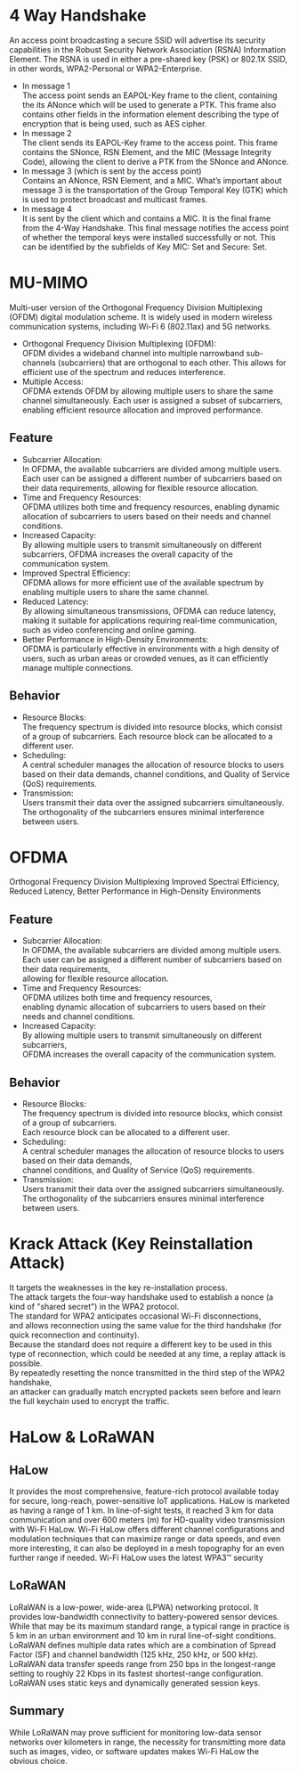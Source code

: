 <link rel="stylesheet" type="text/css" href="../../styles.css">

# 4 Way Handshake
An access point broadcasting a secure SSID will advertise its security capabilities in the Robust Security Network Association (RSNA) Information Element.
The RSNA is used in either a pre-shared key (PSK) or 802.1X SSID, in other words,  WPA2-Personal or WPA2-Enterprise.
- In message 1  
The access point sends an EAPOL-Key frame to the client, containing the its ANonce which will be used to generate a PTK. This frame also contains other fields in the information element describing the type of encryption that is being used, such as AES cipher.
- In message 2  
The client sends its EAPOL-Key frame to the access point. This frame contains the SNonce, RSN Element, and the MIC (Message Integrity Code), allowing the client to derive a PTK from the SNonce and ANonce.
- In message 3 (which is sent by the access point)  
Contains an ANonce, RSN Element, and a MIC. What’s important about message 3 is the transportation of the Group Temporal Key (GTK) which is used to protect broadcast and multicast frames.
- In message 4  
It is sent by the client which and contains a MIC. It is the final frame from the 4-Way Handshake. This final message notifies the access point of whether the temporal keys were installed successfully or not. This can be identified by the subfields of Key MIC: Set and Secure: Set.

# MU-MIMO
Multi-user version of the Orthogonal Frequency Division Multiplexing (OFDM) digital modulation scheme. It is widely used in modern wireless communication systems, including Wi-Fi 6 (802.11ax) and 5G networks.
- Orthogonal Frequency Division Multiplexing (OFDM):  
    OFDM divides a wideband channel into multiple narrowband sub-channels (subcarriers) that are orthogonal to each other.
    This allows for efficient use of the spectrum and reduces interference.
- Multiple Access:  
    OFDMA extends OFDM by allowing multiple users to share the same channel simultaneously.
    Each user is assigned a subset of subcarriers, enabling efficient resource allocation and improved performance.

## Feature
- Subcarrier Allocation:  
    In OFDMA, the available subcarriers are divided among multiple users.
    Each user can be assigned a different number of subcarriers based on their data requirements, 
    allowing for flexible resource allocation.
- Time and Frequency Resources:  
    OFDMA utilizes both time and frequency resources, 
    enabling dynamic allocation of subcarriers to users based on their needs and channel conditions.
- Increased Capacity:  
    By allowing multiple users to transmit simultaneously on different subcarriers,
    OFDMA increases the overall capacity of the communication system.
- Improved Spectral Efficiency:  
    OFDMA allows for more efficient use of the available spectrum by enabling multiple users to share the same channel.
- Reduced Latency:  
    By allowing simultaneous transmissions, OFDMA can reduce latency, 
    making it suitable for applications requiring real-time communication, 
    such as video conferencing and online gaming.
- Better Performance in High-Density Environments:  
    OFDMA is particularly effective in environments with a high density of users,
    such as urban areas or crowded venues, as it can efficiently manage multiple connections.

## Behavior
- Resource Blocks:  
    The frequency spectrum is divided into resource blocks, which consist of a group of subcarriers.
    Each resource block can be allocated to a different user.
- Scheduling:  
    A central scheduler manages the allocation of resource blocks to users based on their data demands,
    channel conditions, and Quality of Service (QoS) requirements.
- Transmission:  
    Users transmit their data over the assigned subcarriers simultaneously.
    The orthogonality of the subcarriers ensures minimal interference between users.

# OFDMA
Orthogonal Frequency Division Multiplexing
Improved Spectral Efficiency, Reduced Latency, Better Performance in High-Density Environments
## Feature
- Subcarrier Allocation:  
    In OFDMA, the available subcarriers are divided among multiple users.  
    Each user can be assigned a different number of subcarriers based on their data requirements,  
    allowing for flexible resource allocation.
- Time and Frequency Resources:  
    OFDMA utilizes both time and frequency resources,  
    enabling dynamic allocation of subcarriers to users based on their needs and channel conditions.
- Increased Capacity:  
    By allowing multiple users to transmit simultaneously on different subcarriers,  
    OFDMA increases the overall capacity of the communication system.
## Behavior
- Resource Blocks:  
    The frequency spectrum is divided into resource blocks, which consist of a group of subcarriers.  
    Each resource block can be allocated to a different user.
- Scheduling:  
    A central scheduler manages the allocation of resource blocks to users based on their data demands,  
    channel conditions, and Quality of Service (QoS) requirements.
- Transmission:  
    Users transmit their data over the assigned subcarriers simultaneously.  
    The orthogonality of the subcarriers ensures minimal interference between users.




# Krack Attack (Key Reinstallation Attack)
It targets the weaknesses in the key re-installation process.  
The attack targets the four-way handshake used to establish a nonce (a kind of "shared secret") in the WPA2 protocol.  
The standard for WPA2 anticipates occasional Wi-Fi disconnections,  
and allows reconnection using the same value for the third handshake (for quick reconnection and continuity).  
Because the standard does not require a different key to be used in this type of reconnection, which could be needed at any time, a replay attack is possible.  
By repeatedly resetting the nonce transmitted in the third step of the WPA2 handshake,  
an attacker can gradually match encrypted packets seen before and learn the full keychain used to encrypt the traffic.

# HaLow & LoRaWAN
## HaLow
It provides the most comprehensive, feature-rich protocol available today for secure, long-reach, power-sensitive IoT applications. 
HaLow is marketed as having a range of 1 km.
In line-of-sight tests, it reached 3 km for data communication and over 600 meters (m) for HD-quality video transmission with Wi-Fi HaLow. Wi-Fi HaLow offers different channel configurations and modulation techniques that can maximize range or data speeds, and even more interesting, it can also be deployed in a mesh topography for an even further range if needed.
Wi-Fi HaLow uses the latest WPA3™ security

## LoRaWAN
LoRaWAN is a low-power, wide-area (LPWA) networking protocol.
It provides low-bandwidth connectivity to battery-powered sensor devices.
While that may be its maximum standard range, a typical range in practice is 5 km in an urban environment and 10 km in rural line-of-sight conditions.
LoRaWAN defines multiple data rates which are a combination of Spread Factor (SF) and channel bandwidth (125 kHz, 250 kHz, or 500 kHz). LoRaWAN data transfer speeds range from 250 bps in the longest-range setting to roughly 22 Kbps in its fastest shortest-range configuration.
LoRaWAN uses static keys and dynamically generated session keys.

## Summary
While LoRaWAN may prove sufficient for monitoring low-data sensor networks over kilometers in range, the necessity for transmitting more data such as images, video, or software updates makes Wi-Fi HaLow the obvious choice.